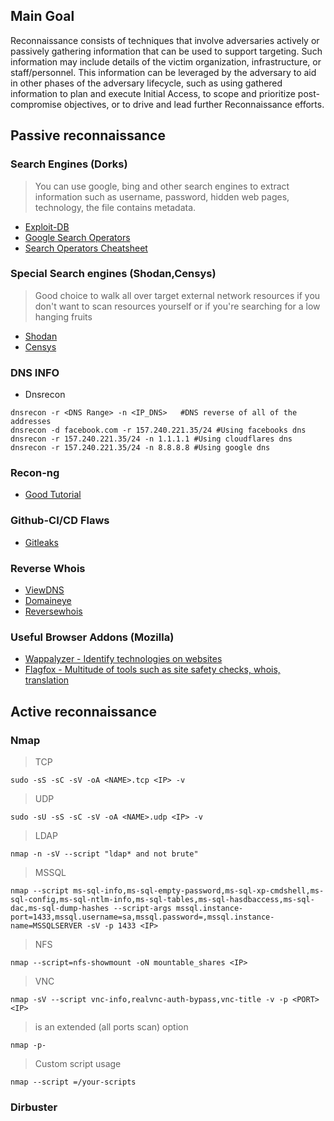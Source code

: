 ## Main Goal
Reconnaissance  consists of techniques that involve adversaries actively or passively  gathering information that can be used to support targeting. Such  information may include details of the victim organization,  infrastructure, or staff/personnel. This information can be leveraged by  the adversary to aid in other phases of the adversary lifecycle, such  as using gathered information to plan and execute Initial Access, to  scope and prioritize post-compromise objectives, or to drive and lead  further Reconnaissance efforts.

## Passive reconnaissance
### Search Engines (Dorks)
> You can use google, bing and other search engines to extract information such as username, password, hidden web pages, technology, the file contains metadata.
* [Exploit-DB](https://www.exploit-db.com/google-hacking-database)
* [Google Search Operators](https://www.indeed.com/career-advice/finding-a-job/google-search-operators)
* [Search Operators Cheatsheet](https://github.com/Vikentiuiy/Recon_Stuff/blob/main/google-search.png)
### Special Search engines (Shodan,Censys)
> Good choice to walk all over target external network resources if you don't want to scan resources yourself or if you're searching for a low hanging fruits
* [Shodan](https://www.shodan.io/)
* [Censys](https://censys.io/)
### DNS INFO
* Dnsrecon
````
dnsrecon -r <DNS Range> -n <IP_DNS>   #DNS reverse of all of the addresses
dnsrecon -d facebook.com -r 157.240.221.35/24 #Using facebooks dns
dnsrecon -r 157.240.221.35/24 -n 1.1.1.1 #Using cloudflares dns
dnsrecon -r 157.240.221.35/24 -n 8.8.8.8 #Using google dns
````
### Recon-ng
* [Good Tutorial](https://hackertarget.com/recon-ng-tutorial) 
### Github-CI/CD Flaws
* [Gitleaks](https://github.com/zricethezav/gitleaks)
### Reverse Whois 
* [ViewDNS](https://viewdns.info/reversewhois/)
* [Domaineye](https://domaineye.com/reverse-whois)
* [Reversewhois](https://www.reversewhois.io/)
### Useful Browser Addons (Mozilla)
* [Wappalyzer - Identify technologies on websites](https://addons.mozilla.org/en-US/firefox/addon/wappalyzer/)
* [Flagfox - Multitude of tools such as site safety checks, whois, translation](https://addons.mozilla.org/en-US/firefox/addon/flagfox/)
## Active reconnaissance
### Nmap
> TCP 
````
sudo -sS -sC -sV -oA <NAME>.tcp <IP> -v
````
> UDP
````
sudo -sU -sS -sC -sV -oA <NAME>.udp <IP> -v
````
> LDAP
````
nmap -n -sV --script "ldap* and not brute"
````
> MSSQL
````
nmap --script ms-sql-info,ms-sql-empty-password,ms-sql-xp-cmdshell,ms-sql-config,ms-sql-ntlm-info,ms-sql-tables,ms-sql-hasdbaccess,ms-sql-dac,ms-sql-dump-hashes --script-args mssql.instance-port=1433,mssql.username=sa,mssql.password=,mssql.instance-name=MSSQLSERVER -sV -p 1433 <IP>
````
> NFS
````
nmap --script=nfs-showmount -oN mountable_shares <IP>
````
> VNC
````
nmap -sV --script vnc-info,realvnc-auth-bypass,vnc-title -v -p <PORT> <IP>
````
 > is an extended (all ports scan) option
 ````
 nmap -p-
 ````
 > Custom script usage
````
nmap --script =/your-scripts
````
### Dirbuster
